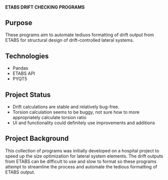 #### ETABS DRIFT CHECKING PROGRAMS

## Purpose
These programs aim to automate tediuos formatting of drift output from ETABS for structural design of drift-controlled lateral systems.

## Technologies
 - Pandas
 - ETABS API
 - PYQT5

## Project Status
 - Drift calculations are stable and relatively bug-free. 
 - Torsion calculation seems to be buggy, not sure how to more appropriately calculate torsion ratio
 - UI and functionality could definitely use improvements and additions

## Project Background
This collection of programs was initially developed on a hospital project to speed up the size optimization for lateral system elements. The drift outputs from ETABS can be difficult to use and slow to format so these programs attempt to streamline the process and automate the tedious formatting of ETABS output.
